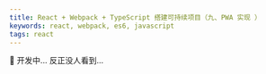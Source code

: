 ```yaml
---
title: React + Webpack + TypeScript 搭建可持续项目（九、PWA 实现 ）
keywords: react, webpack, es6, javascript
tags: react
---
```


:dog: 开发中... 反正没人看到...
<!--more-->
